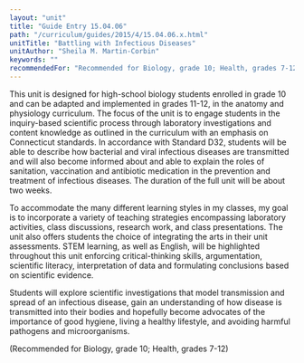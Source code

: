 ```yaml
---
layout: "unit"
title: "Guide Entry 15.04.06"
path: "/curriculum/guides/2015/4/15.04.06.x.html"
unitTitle: "Battling with Infectious Diseases"
unitAuthor: "Sheila M. Martin-Corbin"
keywords: ""
recommendedFor: "Recommended for Biology, grade 10; Health, grades 7-12"
---
```

<main>
 <p>
  This unit is designed for high-school biology students enrolled in grade 10 and can be adapted and implemented in grades 11-12, in the anatomy and physiology curriculum. The focus of the unit is to engage students in the inquiry-based scientific process through laboratory investigations and content knowledge as outlined in the curriculum with an emphasis on Connecticut standards. In accordance with Standard D32, students will be able to describe how bacterial and viral infectious diseases are transmitted and will also become informed about and able to explain the roles of sanitation, vaccination and antibiotic medication in the prevention and treatment of infectious diseases. The duration of the full unit will be about two weeks.
 </p>
 <p>
  To accommodate the many different learning styles in my classes, my goal is to incorporate a variety of teaching strategies encompassing laboratory activities, class discussions, research work, and class presentations. The unit also offers students the choice of integrating the arts in their unit assessments. STEM learning, as well as English, will be highlighted throughout this unit enforcing critical-thinking skills, argumentation, scientific literacy, interpretation of data and formulating conclusions based on scientific evidence.
 </p>
 <p>
  Students will explore scientific investigations that model transmission and spread of an infectious disease, gain an understanding of how disease is transmitted into their bodies and hopefully become advocates of the importance of good hygiene, living a healthy lifestyle, and avoiding harmful pathogens and microorganisms.
 </p>
 <p>
  (Recommended for Biology, grade 10; Health, grades 7-12)
 </p>
</main>